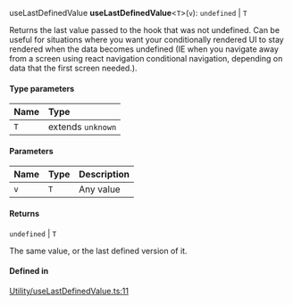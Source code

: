 useLastDefinedValue
**useLastDefinedValue**<`T`\>(`v`): `undefined` \| `T`

Returns the last value passed to the hook that was not undefined.
Can be useful for situations where you want your conditionally rendered UI to stay
rendered when the data becomes undefined (IE when you navigate away from a screen using react navigation
conditional navigation, depending on data that the first screen needed.).

#### Type parameters

| Name | Type |
| :------ | :------ |
| `T` | extends `unknown` |

#### Parameters

| Name | Type | Description |
| :------ | :------ | :------ |
| `v` | `T` | Any value |

#### Returns

`undefined` \| `T`

The same value, or the last defined version of it.

#### Defined in

[Utility/useLastDefinedValue.ts:11](https://github.com/iway1/stack-native/blob/8a81454/react-native/src/hooks/Utility/useLastDefinedValue.ts#L11)